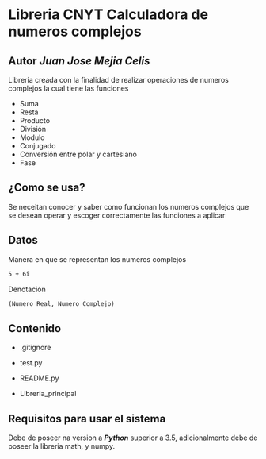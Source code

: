 # Libreria CNYT Calculadora de numeros complejos

## Autor ***Juan Jose Mejia Celis***

Libreria creada con la finalidad de realizar operaciones de numeros complejos la cual tiene las funciones

- Suma
- Resta
- Producto
- División
- Modulo
- Conjugado
- Conversión entre polar y cartesiano
- Fase

## ¿Como se usa?

Se neceitan conocer y saber como funcionan los numeros complejos que se desean operar y escoger correctamente las funciones a aplicar

## Datos

Manera en que se representan los numeros complejos

``` txt
5 + 6i
```

Denotación

``` txt
(Numero Real, Numero Complejo)
```

## Contenido

- .gitignore

- test.py

- README.py

- Libreria_principal

## Requisitos para usar el sistema

Debe de poseer na version a ***Python*** superior a 3.5, adicionalmente debe de poseer la libreria math, y numpy.

